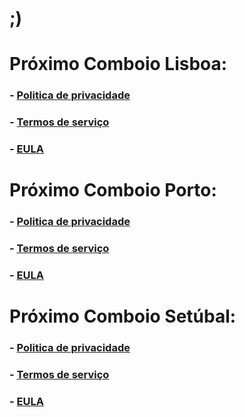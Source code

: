 # ;)

# Próximo Comboio Lisboa:
### - [Politica de privacidade](https://ricardo-rodrigues.eu/lisboa_privacy_policy)
### - [Termos de serviço](https://ricardo-rodrigues.eu/lisboa_terms_of_service)
### - [EULA](https://ricardo-rodrigues.eu/lisboa_eula)

# Próximo Comboio Porto:
### - [Politica de privacidade](https://ricardo-rodrigues.eu/porto_privacy_policy)
### - [Termos de serviço](https://ricardo-rodrigues.eu/porto_terms_of_service)
### - [EULA](https://ricardo-rodrigues.eu/porto_eula)

# Próximo Comboio Setúbal:
### - [Politica de privacidade](https://ricardo-rodrigues.eu/setubal_privacy_policy)
### - [Termos de serviço](https://ricardo-rodrigues.eu/setubal_terms_of_service)
### - [EULA](https://ricardo-rodrigues.eu/setubal_eula)
